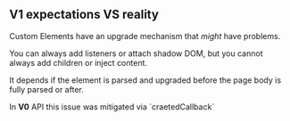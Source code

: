 ## V1 expectations VS reality

Custom Elements have an upgrade mechanism that
<em>might</em> have problems.

You can always add listeners or attach shadow DOM,
but you cannot always add children or inject content.

It depends if the element is parsed and upgraded before
the page body is fully parsed or after.

<div class="fragment fade-in">
In <strong>V0</strong> API this issue was mitigated via `craetedCallback`
</div>